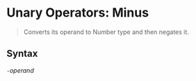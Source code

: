 # Unary Operators: Minus

> Converts its operand to Number type and then negates it.

## Syntax
`-`_operand_

